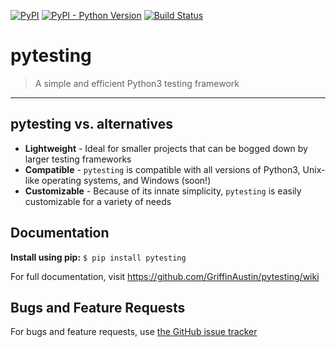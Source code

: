 [![PyPI](https://img.shields.io/pypi/v/pytesting?style=flat-square)](https://pypi.org/project/pytesting/)
[![PyPI - Python Version](https://img.shields.io/pypi/pyversions/pytesting?style=flat-square)](https://pypi.org/project/pytesting/)
[![Build Status](https://travis-ci.org/GriffinAustin/pytesting.svg?branch=master)](https://travis-ci.org/GriffinAustin/pytesting)

# pytesting
>A simple and efficient Python3 testing framework
<hr>

## pytesting vs. alternatives
* **Lightweight** - Ideal for smaller projects that can be bogged down by larger testing frameworks
* **Compatible** - `pytesting` is compatible with all versions of Python3, Unix-like operating systems, and Windows (soon!)
* **Customizable** - Because of its innate simplicity, `pytesting` is easily customizable for a variety of needs

## Documentation
**Install using pip:**
`$ pip install pytesting`

For full documentation, visit https://github.com/GriffinAustin/pytesting/wiki

## Bugs and Feature Requests
For bugs and feature requests, use [the GitHub issue tracker](https://github.com/GriffinAustin/pytesting/issues)

